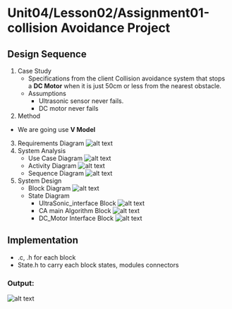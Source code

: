 # Unit04/Lesson02/Assignment01-collision Avoidance Project
## Design Sequence
1. Case Study
    - Specifications from the client
    Collision avoidance system that stops a **DC Motor** when it is just 50cm or less from the nearest obstacle.
    - Assumptions
        - Ultrasonic sensor never fails.
        - DC motor never fails
2. Method
- We are going use **V Model**
3. Requirements Diagram
![alt text](figures/CA_Requiements.png)
4. System Analysis
    - Use Case Diagram
    ![alt text](figures/CA_Use_Case.png)
    - Activity Diagram
    ![alt text](figures/CA_Activity.png)
    - Sequence Diagram
    ![alt text](figures/CA_Sequence.png)
5. System Design
    - Block Diagram
    ![alt text](figures/CA_Block.png)
    - State Diagram
        - UltraSonic_interface Block
        ![alt text](figures/CA_US.png)
        - CA main Algorithm Block
        ![alt text](figures/CA_Main_Algo.png)
        - DC_Motor Interface Block
        ![alt text](figures/CA_DC_Mottor.png)
## Implementation
- .c, .h for each block
- State.h to carry each block states, modules connectors 
### Output:
![alt text](figures/CA_code_output.png)
